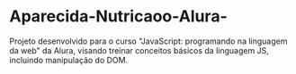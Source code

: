 # Aparecida-Nutricaoo-Alura-
Projeto desenvolvido para o curso "JavaScript: programando na linguagem da web" da Alura, visando treinar conceitos básicos da linguagem JS, incluindo manipulação do DOM. 
